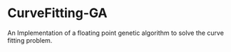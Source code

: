 # CurveFitting-GA
An Implementation of a floating point genetic algorithm to solve the curve fitting problem. 
